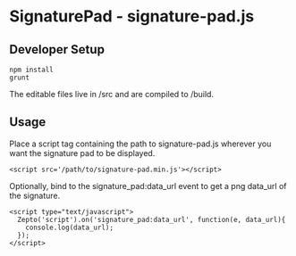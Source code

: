 # SignaturePad - signature-pad.js

## Developer Setup

    npm install
    grunt

The editable files live in /src and are compiled to /build.

## Usage

Place a script tag containing the path to signature-pad.js wherever you want the signature pad to be displayed.

    <script src='/path/to/signature-pad.min.js'></script>

Optionally, bind to the signature_pad:data_url event to get a png data_url of the signature.

    <script type="text/javascript">
      Zepto('script').on('signature_pad:data_url', function(e, data_url){
        console.log(data_url);
      });
    </script> 
